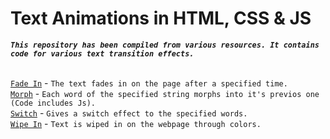 # Text Animations in HTML, CSS & JS

***`This repository has been compiled from various resources. It contains code for various text transition effects.`***

<br>[`Fade In`](/Text/FadeIn) - `The text fades in on the page after a specified time.`
<br>[`Morph`](/Text/Morph) - `Each word of the specified string morphs into it's previos one (Code includes Js).`
<br>[`Switch`](/Text/Switch) - `Gives a switch effect to the specified words.`
<br>[`Wipe In`](/Text/WipeIn) - `Text is wiped in on the webpage through colors.`
